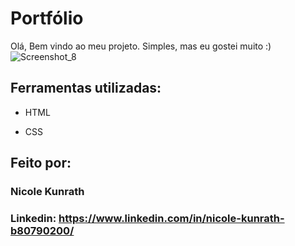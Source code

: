 
# Portfólio 
Olá, Bem vindo ao meu projeto. Simples, mas eu gostei muito :)
![Screenshot_8](https://github.com/nicolekunrath/portfolio/assets/125671925/480b6e9e-89c8-40c8-862d-296f6158ccbd)

## Ferramentas utilizadas:

* HTML

* CSS


## Feito por:

### Nicole Kunrath

### Linkedin: https://www.linkedin.com/in/nicole-kunrath-b80790200/
